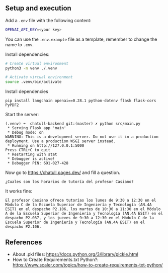 ## Setup and execution

Add a `.env` file with the following content:

``` bash
OPENAI_API_KEY=<your key>
```

You can use the `.env.example` file as a template, remember to change the name to `.env`.

Install dependencies:

``` bash
# Create virtual environment
python3 -m venv ./.venv

# Activate virtual environment
source .venv/bin/activate
```

Install dependencies

```
pip install langchain openai==0.28.1 python-dotenv flask flask-cors PyPDF2 
```

Start the server:

```
(.venv) ➜  chatull-backend git:(master) ✗ python src/main.py 
 * Serving Flask app 'main'
 * Debug mode: on
WARNING: This is a development server. Do not use it in a production deployment. Use a production WSGI server instead.
 * Running on http://127.0.0.1:5000
Press CTRL+C to quit
 * Restarting with stat
 * Debugger is active!
 * Debugger PIN: 691-027-428
```

Now go to <https://chatull.pages.dev/> and fill a question.

```
¿Cuales son los horarios de tutoría del profesor Casiano?
```

It works fine:

```
El profesor Casiano ofrece tutorías los lunes de 9:30 a 12:30 en el Módulo C de la Escuela Superior de Ingeniería y Tecnología (AN.4A ESIT) en el despacho P2.106, los martes de 10:30 a 11:30 en el Módulo A de la Escuela Superior de Ingeniería y Tecnología (AN.4A ESIT) en el despacho P2.037, y los jueves de 9:30 a 12:30 en el Módulo C de la Escuela Superior de Ingeniería y Tecnología (AN.4A ESIT) en el despacho P2.106.
```

## References

* About .pkl files: <https://docs.python.org/3/library/pickle.html>
* How to Create Requirements.txt Python?: <https://www.scaler.com/topics/how-to-create-requirements-txt-python/>
